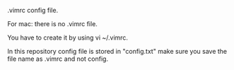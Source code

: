 .vimrc config file. 

For mac: there is no .vimrc file. 

You have to create it by using vi ~/.vimrc. 

In this repository config file is stored in "config.txt" make sure you save the file name as .vimrc and not config.
